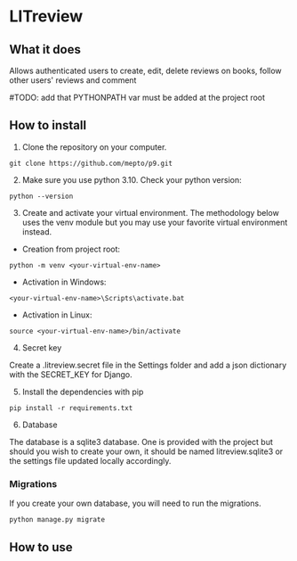 # LITreview

## What it does
Allows authenticated users to create, edit, delete reviews on books, follow 
other users' reviews and comment

#TODO: add that PYTHONPATH var must be added at the project root

## How to install
1. Clone the repository on your computer.

`git clone https://github.com/mepto/p9.git`

2. Make sure you use python 3.10. Check your python version:

`python --version`

3. Create and activate your virtual environment. The methodology below uses the venv module but you may use your favorite
 virtual environment instead.
* Creation from project root:

`python -m venv <your-virtual-env-name>` 
 
* Activation in Windows:

`<your-virtual-env-name>\Scripts\activate.bat`

* Activation in Linux:

`source <your-virtual-env-name>/bin/activate`


4. Secret key

Create a .litreview.secret file in the Settings folder and add a json 
dictionary with the SECRET_KEY for Django.

5. Install the dependencies with pip

`pip install -r requirements.txt`

6. Database

The database is a sqlite3 database. One is provided with the project but 
should you wish to create your own, it should be named litreview.sqlite3 or 
the settings file updated locally accordingly.

### Migrations

If you create your own database, you will need to run the migrations.

`python manage.py migrate`

## How to use

